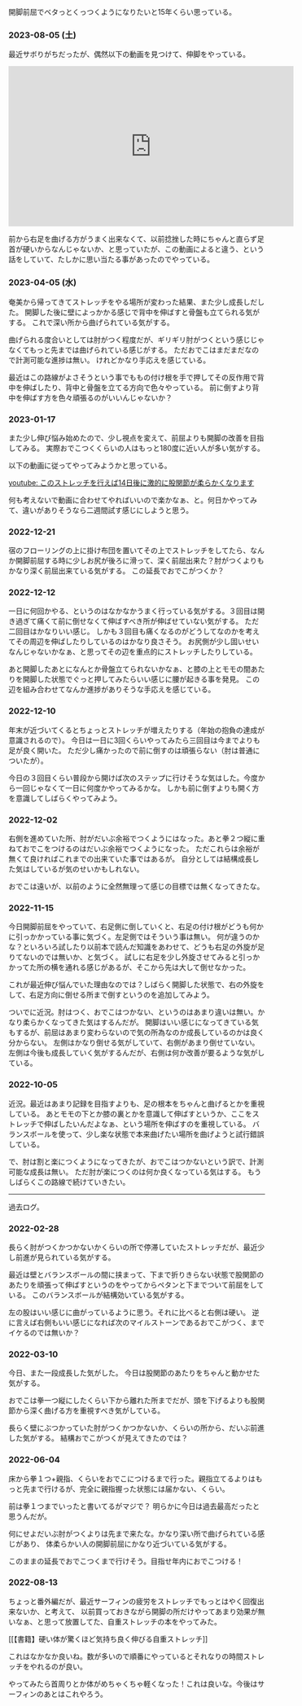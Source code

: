 開脚前屈でベタっとくっつくようになりたいと15年くらい思っている。

### 2023-08-05 (土)

最近サボりがちだったが、偶然以下の動画を見つけて、伸脚をやっている。

<iframe width="560" height="315" src="https://www.youtube.com/embed/EXH24U30ZMo" title="YouTube video player" frameborder="0" allow="accelerometer; autoplay; clipboard-write; encrypted-media; gyroscope; picture-in-picture; web-share" allowfullscreen></iframe>

前から右足を曲げる方がうまく出来なくて、以前捻挫した時にちゃんと直らず足首が硬いからなんじゃないか、と思っていたが、この動画によると違う、という話をしていて、たしかに思い当たる事があったのでやっている。

### 2023-04-05 (水)

奄美から帰ってきてストレッチをやる場所が変わった結果、また少し成長しだした。
開脚した後に壁によっかかる感じで背中を伸ばすと骨盤も立てられる気がする。
これで深い所から曲げられている気がする。

曲げられる度合いとしては肘がつく程度だが、ギリギリ肘がつくという感じじゃなくてもっと先までは曲げられている感じがする。
ただおでこはまだまだなので計測可能な進捗は無い。
けれどかなり手応えを感じている。

最近はこの路線がよさそうという事でももの付け根を手で押してその反作用で背中を伸ばしたり、背中と骨盤を立てる方向で色々やっている。
前に倒すより背中を伸ばす方を色々頑張るのがいいんじゃないか？

### 2023-01-17

また少し伸び悩み始めたので、少し視点を変えて、前屈よりも開脚の改善を目指してみる。
実際おでこつくくらいの人はもっと180度に近い人が多い気がする。

以下の動画に従ってやってみようかと思っている。

[youtube: このストレッチを行えば14日後に激的に股関節が柔らかくなります](https://youtu.be/YluGiRwb5bs)

何も考えないで動画に合わせてやればいいので楽かなぁ、と。何日かやってみて、違いがありそうなら二週間試す感じにしようと思う。

### 2022-12-21

宿のフローリングの上に掛け布団を置いてその上でストレッチをしてたら、なんか開脚前屈する時に少しお尻が後ろに滑って、深く前屈出来た？肘がつくよりもかなり深く前屈出来ている気がする。
この延長でおでこがつくか？

### 2022-12-12

一日に何回かやる、というのはなかなかうまく行っている気がする。３回目は開き過ぎて痛くて前に倒せなくて伸ばすべき所が伸ばせていない気がする。
ただ二回目はかなりいい感じ。
しかも３回目も痛くなるのがどうしてなのかを考えてその周辺を伸ばしたりしているのはかなり良さそう。
お尻側が少し固いせいなんじゃないかなぁ、と思ってその辺を重点的にストレッチしたりしている。

あと開脚したあとになんとか骨盤立てられないかなぁ、と膝の上とモモの間あたりを開脚した状態でぐっと押してみたらいい感じに腰が起きる事を発見。
この辺を組み合わせてなんか進捗がありそうな手応えを感じている。

### 2022-12-10

年末が近づいてくるとちょっとストレッチが増えたりする（年始の抱負の達成が意識されるので）。
今日は一日に3回くらいやってみたら三回目は今までよりも足が良く開いた。
ただ少し痛かったので前に倒すのは頑張らない（肘は普通についたが）。

今日の３回目くらい普段から開けば次のステップに行けそうな気はした。今度から一回じゃなくて一日に何度かやってみるかな。
しかも前に倒すよりも開く方を意識してしばらくやってみよう。

### 2022-12-02

右側を進めていた所、肘がだいぶ余裕でつくようにはなった。あと拳２つ縦に重ねておでこをつけるのはだいぶ余裕でつくようになった。
ただこれらは余裕が無くて良ければこれまでの出来ていた事ではあるが。
自分としては結構成長した気はしているが気のせいかもしれない。

おでこは遠いが、以前のように全然無理って感じの目標では無くなってきたな。

### 2022-11-15

今日開脚前屈をやっていて、右足側に倒していくと、右足の付け根がどうも何かに引っかかっている事に気づく。左足側ではそういう事は無い。
何が違うのかな？といろいろ試したり以前本で読んだ知識をあわせて、どうも右足の外旋が足りてないのでは無いか、と気づく。
試しに右足を少し外旋させてみると引っかかってた所の横を通れる感じがあるが、そこから先は大して倒せなかった。

これが最近伸び悩んでいた理由なのでは？しばらく開脚した状態で、右の外旋をして、右足方向に倒せる所まで倒すというのを追加してみよう。

ついでに近況。肘はつく、おでこはつかない、というのはあまり違いは無い。かなり柔らかくなってきた気はするんだが。
開脚はいい感じになってきている気もするが、前屈はあまり変わらないので気の所為なのか成長しているのかは良く分からない。
左側はかなり倒せる気がしていて、右側があまり倒せていない。左側は今後も成長していく気がするんだが、右側は何か改善が要るような気がしている。

### 2022-10-05

近況。最近はあまり記録を目指すよりも、足の根本をちゃんと曲げるとかを重視している。
あとモモの下とか膝の裏とかを意識して伸ばすというか、ここをストレッチで伸ばしたいんだよなぁ、という場所を伸ばすのを重視している。
バランスボールを使って、少し楽な状態で本来曲げたい場所を曲げようと試行錯誤している。

で、肘は割と楽につくようになってきたが、おでこはつかないという訳で、計測可能な成長は無い。
ただ肘が楽につくのは何か良くなっている気はする。
もうしばらくこの路線で続けていきたい。

----

過去ログ。

### 2022-02-28

長らく肘がつくかつかないかくらいの所で停滞していたストレッチだが、最近少し前進が見られている気がする。

最近は壁とバランスボールの間に挟まって、下まで折りきらない状態で股関節のあたりを頑張って伸ばすというのをやってからペタンと下までついて前屈をしている。
このバランスボールが結構効いている気がする。

左の股はいい感じに曲がっているように思う。それに比べると右側は硬い。
逆に言えば右側もいい感じになれば次のマイルストーンであるおでこがつく、までイケるのでは無いか？

### 2022-03-10

今日、また一段成長した気がした。
今日は股関節のあたりをちゃんと動かせた気がする。

おでこは拳一つ縦にしたくらい下から離れた所までだが、頭を下げるよりも股関節から深く曲げる方を重視すべき気がしている。

長らく壁にぶつかっていた肘がつくかつかないか、くらいの所から、だいぶ前進した気がする。
結構おでこがつくが見えてきたのでは？

### 2022-06-04

床から拳１つ+親指、くらいをおでこにつけるまで行った。親指立てるよりはもっと先まで行けるが、完全に親指握った状態には届かない、くらい。

前は拳１つまでいったと書いてるがマジで？
明らかに今日は過去最高だったと思うんだが。

何にせよだいぶ肘がつくよりは先まで来たな。かなり深い所で曲げられている感じがあり、
体柔らかい人の開脚前屈にかなり近づいている気がする。

このままの延長でおでこつくまで行けそう。目指せ年内におでこつける！

### 2022-08-13

ちょっと番外編だが、最近サーフィンの疲労をストレッチでもっとはやく回復出来ないか、と考えて、
以前買っておきながら開脚の所だけやってあまり効果が無いなぁ、と思って放置してた、自重ストレッチの本をやってみた。

[[【書籍】硬い体が驚くほど気持ち良く伸びる自重ストレッチ]]

これはなかなか良いね。数が多いので順番にやっているとそれなりの時間ストレッチをやれるのが良い。

やってみたら首周りとか体がめちゃくちゃ軽くなった！これは良いな。今後はサーフィンのあとはこれやろう。